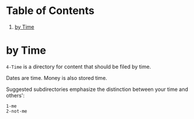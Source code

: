 
# Table of Contents

1.  [by Time](#orge4cb771)


<a id="orge4cb771"></a>

# by Time

`4-Time` is a directory for content that should be filed by time.

Dates are time.  Money is also stored time.

Suggested subdirectories emphasize the distinction between your time and others':

    1-me
    2-not-me


